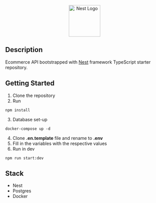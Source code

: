 <p align="center">
  <a href="http://nestjs.com/" target="blank"><img src="https://nestjs.com/img/logo-small.svg" width="100" alt="Nest Logo" /></a>
</p>

## Description

 Ecommerce API bootstrapped with [Nest](https://github.com/nestjs/nest) framework TypeScript starter repository.

## Getting Started
1. Clone the repository
2. Run
```
npm install
```
3. Database set-up
```
docker-compose up -d
```
4. Clone __.en.template__ file and rename to __.env__
5. Fill in the variables with the respective values
6. Run in dev
```
npm run start:dev
```

## Stack
* Nest
* Postgres
* Docker